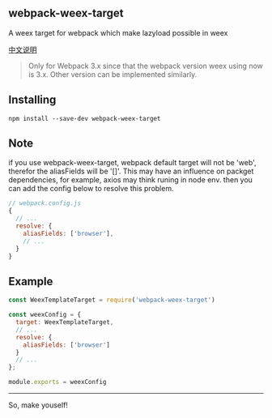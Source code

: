 webpack-weex-target
---
A weex target for webpack which make lazyload possible in weex

[中文说明](./README_CN.md)

> Only for Webpack 3.x since that the webpack version weex using now is 3.x. Other version can be implemented similarly.

## Installing
```
npm install --save-dev webpack-weex-target
```

## Note
if you use webpack-weex-target, webpack default target will not be 'web', therefor the aliasFields will be '[]'.
This may have an influence on packget dependencies, for example, axios may think runing in node env.
then you can add the config below to resolve this problem.
```js
// webpack.config.js
{
  // ...
  resolve: {
    aliasFields: ['browser'],
    // ...
  }
}
```

## Example
```js
const WeexTemplateTarget = require('webpack-weex-target')

const weexConfig = {
  target: WeexTemplateTarget,
  // ...
  resolve: {
    aliasFields: ['browser']
  }
  // ...
};

module.exports = weexConfig
```

-----
So, make youself!